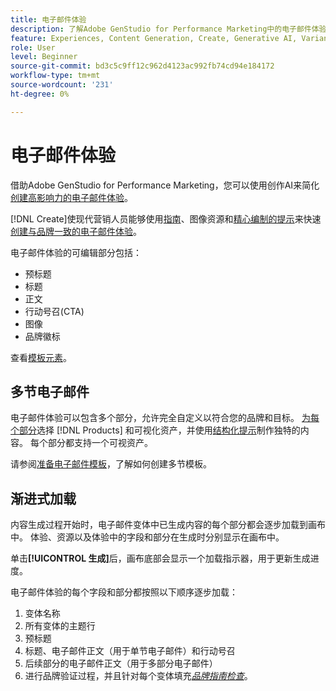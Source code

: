 ```yaml
---
title: 电子邮件体验
description: 了解Adobe GenStudio for Performance Marketing中的电子邮件体验。
feature: Experiences, Content Generation, Create, Generative AI, Variant Generation
role: User
level: Beginner
source-git-commit: bd3c5c9ff12c962d4123ac992fb74cd94e184172
workflow-type: tm+mt
source-wordcount: '231'
ht-degree: 0%

---
```



# 电子邮件体验

借助Adobe GenStudio for Performance Marketing，您可以使用创作AI来简化[创建高影响力的电子邮件体验](/help/tutorials/create-email-experience.md)。

[!DNL Create]使现代营销人员能够使用[指南](/help/user-guide/guidelines/overview.md)、图像资源和[精心编制的提示](/help/user-guide/effective-prompts.md)来快速[创建与品牌一致的电子邮件体验](/help/tutorials/create-email-experience.md)。

电子邮件体验的可编辑部分包括：

* 预标题
* 标题
* 正文
* 行动号召(CTA)
* 图像
* 品牌徽标

查看[模板元素](/help/user-guide/content/use-templates.md#template-elements)。

<!-- ## Email capabilities

Content creators and marketers can produce brand-consistent email experiences in GenStudio for Performance Marketing. -->

## 多节电子邮件

电子邮件体验可以包含多个部分，允许完全自定义以符合您的品牌和目标。 [为每个部分](/help/tutorials/create-email-experience.md#add-parameters)选择 [!DNL Products] 和可视化资产，并使用[结构化提示](/help/user-guide/effective-prompts.md#structured-prompts)制作独特的内容。 每个部分都支持一个可视资产。

请参阅[准备电子邮件模板](/help/user-guide/content/email-template.md)，了解如何创建多节模板。

## 渐进式加载

内容生成过程开始时，电子邮件变体中已生成内容的每个部分都会逐步加载到画布中。 体验、资源以及体验中的字段和部分在生成时分别显示在画布中。

单击&#x200B;**[!UICONTROL 生成]**&#x200B;后，画布底部会显示一个加载指示器，用于更新生成进度。

电子邮件体验的每个字段和部分都按照以下顺序逐步加载：

1. 变体名称
1. 所有变体的主题行
1. 预标题
1. 标题、电子邮件正文（用于单节电子邮件）和行动号召
1. 后续部分的电子邮件正文（用于多部分电子邮件）
1. 进行品牌验证过程，并且针对每个变体填充&#x200B;[_品牌指南检查_](/help/user-guide/guidelines/brand-validation.md#brand-guidelines-check)。
